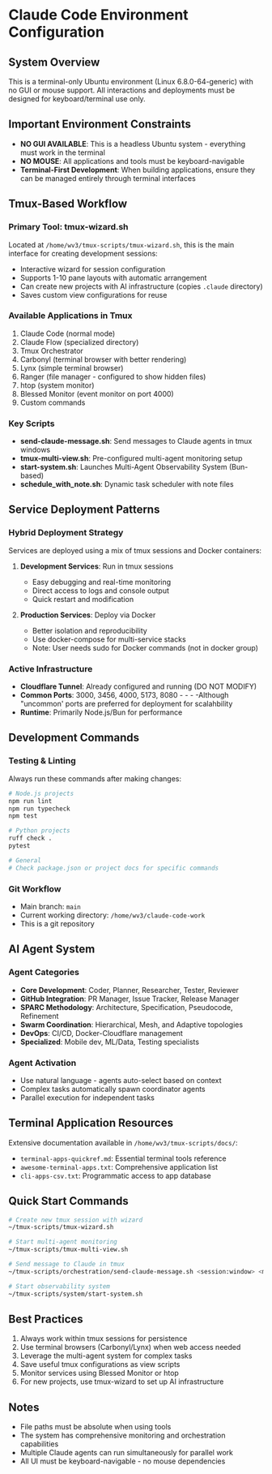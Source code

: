 # Claude Code Environment Configuration

## System Overview
This is a terminal-only Ubuntu environment (Linux 6.8.0-64-generic) with no GUI or mouse support. All interactions and deployments must be designed for keyboard/terminal use only.

## Important Environment Constraints
- **NO GUI AVAILABLE**: This is a headless Ubuntu system - everything must work in the terminal
- **NO MOUSE**: All applications and tools must be keyboard-navigable
- **Terminal-First Development**: When building applications, ensure they can be managed entirely through terminal interfaces

## Tmux-Based Workflow

### Primary Tool: tmux-wizard.sh
Located at `/home/wv3/tmux-scripts/tmux-wizard.sh`, this is the main interface for creating development sessions:
- Interactive wizard for session configuration
- Supports 1-10 pane layouts with automatic arrangement
- Can create new projects with AI infrastructure (copies `.claude` directory)
- Saves custom view configurations for reuse

### Available Applications in Tmux
1. Claude Code (normal mode)
2. Claude Flow (specialized directory)
3. Tmux Orchestrator
4. Carbonyl (terminal browser with better rendering)
5. Lynx (simple terminal browser)
6. Ranger (file manager - configured to show hidden files)
7. htop (system monitor)
8. Blessed Monitor (event monitor on port 4000)
9. Custom commands

### Key Scripts
- **send-claude-message.sh**: Send messages to Claude agents in tmux windows
- **tmux-multi-view.sh**: Pre-configured multi-agent monitoring setup
- **start-system.sh**: Launches Multi-Agent Observability System (Bun-based)
- **schedule_with_note.sh**: Dynamic task scheduler with note files

## Service Deployment Patterns

### Hybrid Deployment Strategy
Services are deployed using a mix of tmux sessions and Docker containers:

1. **Development Services**: Run in tmux sessions
   - Easy debugging and real-time monitoring
   - Direct access to logs and console output
   - Quick restart and modification

2. **Production Services**: Deploy via Docker
   - Better isolation and reproducibility
   - Use docker-compose for multi-service stacks
   - Note: User needs sudo for Docker commands (not in docker group)

### Active Infrastructure
- **Cloudflare Tunnel**: Already configured and running (DO NOT MODIFY)
- **Common Ports**: 3000, 3456, 4000, 5173, 8080 - - - -Although "uncommon' ports are preferred for deployment for scalahbility
- **Runtime**: Primarily Node.js/Bun for performance

## Development Commands

### Testing & Linting
Always run these commands after making changes:
```bash
# Node.js projects
npm run lint
npm run typecheck
npm test

# Python projects
ruff check .
pytest

# General
# Check package.json or project docs for specific commands
```

### Git Workflow
- Main branch: `main`
- Current working directory: `/home/wv3/claude-code-work`
- This is a git repository

## AI Agent System

### Agent Categories
- **Core Development**: Coder, Planner, Researcher, Tester, Reviewer
- **GitHub Integration**: PR Manager, Issue Tracker, Release Manager
- **SPARC Methodology**: Architecture, Specification, Pseudocode, Refinement
- **Swarm Coordination**: Hierarchical, Mesh, and Adaptive topologies
- **DevOps**: CI/CD, Docker-Cloudflare management
- **Specialized**: Mobile dev, ML/Data, Testing specialists

### Agent Activation
- Use natural language - agents auto-select based on context
- Complex tasks automatically spawn coordinator agents
- Parallel execution for independent tasks

## Terminal Application Resources
Extensive documentation available in `/home/wv3/tmux-scripts/docs/`:
- `terminal-apps-quickref.md`: Essential terminal tools reference
- `awesome-terminal-apps.txt`: Comprehensive application list
- `cli-apps-csv.txt`: Programmatic access to app database

## Quick Start Commands
```bash
# Create new tmux session with wizard
~/tmux-scripts/tmux-wizard.sh

# Start multi-agent monitoring
~/tmux-scripts/tmux-multi-view.sh

# Send message to Claude in tmux
~/tmux-scripts/orchestration/send-claude-message.sh <session:window> <message>

# Start observability system
~/tmux-scripts/system/start-system.sh
```

## Best Practices
1. Always work within tmux sessions for persistence
2. Use terminal browsers (Carbonyl/Lynx) when web access needed
3. Leverage the multi-agent system for complex tasks
4. Save useful tmux configurations as view scripts
5. Monitor services using Blessed Monitor or htop
6. For new projects, use tmux-wizard to set up AI infrastructure

## Notes
- File paths must be absolute when using tools
- The system has comprehensive monitoring and orchestration capabilities
- Multiple Claude agents can run simultaneously for parallel work
- All UI must be keyboard-navigable - no mouse dependencies
